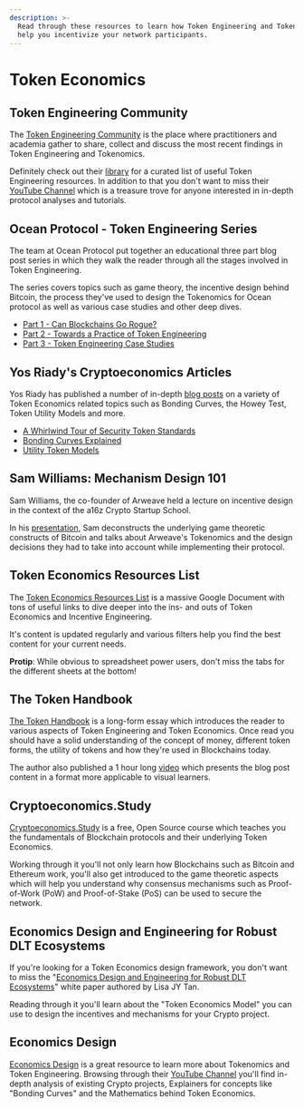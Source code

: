 ```yaml
---
description: >-
  Read through these resources to learn how Token Engineering and Tokenomics can
  help you incentivize your network participants.
---
```


# Token Economics

## Token Engineering Community

The [Token Engineering Community](http://tokenengineering.net) is the place where practitioners and academia gather to share, collect and discuss the most recent findings in Token Engineering and Tokenomics.

Definitely check out their [library](https://tokenengineeringcommunity.github.io/website/docs/library-welcome) for a curated list of useful Token Engineering resources. In addition to that you don't want to miss their [YouTube Channel](https://www.youtube.com/c/TokenEngineering/) which is a treasure trove for anyone interested in in-depth protocol analyses and tutorials.

## Ocean Protocol - Token Engineering Series

The team at Ocean Protocol put together an educational three part blog post series in which they walk the reader through all the stages involved in Token Engineering.

The series covers topics such as game theory, the incentive design behind Bitcoin, the process they've used to design the Tokenomics for Ocean protocol as well as various case studies and other deep dives.

* [Part 1 - Can Blockchains Go Rogue?](https://blog.oceanprotocol.com/can-blockchains-go-rogue-5134300ce790)
* [Part 2 - Towards a Practice of Token Engineering](https://blog.oceanprotocol.com/towards-a-practice-of-token-engineering-b02feeeff7ca)
* [Part 3 - Token Engineering Case Studies](https://blog.oceanprotocol.com/token-engineering-case-studies-b44267e68f4)

## Yos Riady's Cryptoeconomics Articles

Yos Riady has published a number of in-depth [blog posts](https://yos.io/tag/cryptoeconomics/) on a variety of Token Economics related topics such as Bonding Curves, the Howey Test, Token Utility Models and more.

* [A Whirlwind Tour of Security Token Standards](https://yos.io/2018/10/31/security-token-standards/)
* [Bonding Curves Explained](https://yos.io/2018/11/10/bonding-curves/)
* [Utility Token Models](https://yos.io/2019/04/07/utility-token-models/)

## Sam Williams: Mechanism Design 101

Sam Williams, the co-founder of Arweave held a lecture on incentive design in the context of the a16z Crypto Startup School.

In his [presentation](https://www.youtube.com/watch?v=gCFlGLbI_kE), Sam deconstructs the underlying game theoretic constructs of Bitcoin and talks about Arweave's Tokenomics and the design decisions they had to take into account while implementing their protocol.

## Token Economics Resources List

The [Token Economics Resources List](https://docs.google.com/spreadsheets/d/1_py70Ic2u91VILJWCA7AMOXVZmmTv-zGo-LPr3PhDvM/edit) is a massive Google Document with tons of useful links to dive deeper into the ins- and outs of Token Economics and Incentive Engineering.

It's content is updated regularly and various filters help you find the best content for your current needs.

**Protip**: While obvious to spreadsheet power users, don't miss the tabs for the different sheets at the bottom!

## The Token Handbook

[The Token Handbook](https://www.thetokenhandbook.com/) is a long-form essay which introduces the reader to various aspects of Token Engineering and Token Economics. Once read you should have a solid understanding of the concept of money, different token forms, the utility of tokens and how they're used in Blockchains today.

The author also published a 1 hour long [video](https://www.brighttalk.com/webcast/16227/290481) which presents the blog post content in a format more applicable to visual learners.

## Cryptoeconomics.Study

[Cryptoeconomics.Study](https://cryptoeconomics.study/) is a free, Open Source course which teaches you the fundamentals of Blockchain protocols and their underlying Token Economics.

Working through it you'll not only learn how Blockchains such as Bitcoin and Ethereum work, you'll also get introduced to the game theoretic aspects which will help you understand why consensus mechanisms such as Proof-of-Work \(PoW\) and Proof-of-Stake \(PoS\) can be used to secure the network.

## Economics Design and Engineering for Robust DLT Ecosystems

If you're looking for a Token Economics design framework, you don't want to miss the "[Economics Design and Engineering for Robust DLT Ecosystems](https://www.economicsdesign.com/wp-content/uploads/2019/09/Economics-Design-and-Engineering-for-Robust-DLT-Ecosystems-.pdf)" white paper authored by Lisa JY Tan.

Reading through it you'll learn about the "Token Economics Model" you can use to design the incentives and mechanisms for your Crypto project.

## Economics Design

[Economics Design](https://www.economicsdesign.com/) is a great resource to learn more about Tokenomics and Token Engineering. Browsing through their [YouTube Channel](https://www.youtube.com/c/EconomicsDesign/) you'll find in-depth analysis of existing Crypto projects, Explainers for concepts like "Bonding Curves" and the Mathematics behind Token Economics.

